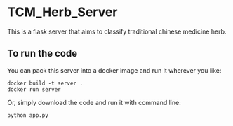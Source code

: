 # TCM_Herb_Server
 
This is a flask server that aims to classify traditional chinese medicine herb.

## To run the code
You can pack this server into a docker image and run it wherever you like:

```
docker build -t server .
docker run server
```

Or, simply download the code and run it with command line:

```
python app.py
```
